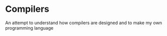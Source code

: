 # Compilers
An attempt to understand how compilers are designed and to make my own programming language
